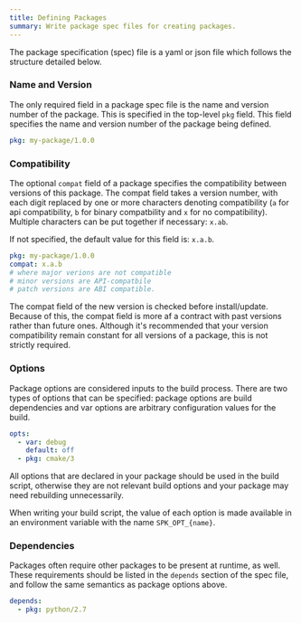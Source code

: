 ```yaml
---
title: Defining Packages
summary: Write package spec files for creating packages.
---
```


The package specification (spec) file is a yaml or json file which follows the structure detailed below.

### Name and Version

The only required field in a package spec file is the name and version number of the package. This is specified in the top-level `pkg` field. This field specifies the name and version number of the package being defined.

```yaml
pkg: my-package/1.0.0
```

### Compatibility

The optional `compat` field of a package specifies the compatibility between versions of this package. The compat field takes a version number, with each digit replaced by one or more characters denoting compatibility (`a` for api compatibility, `b` for binary compatbility and `x` for no compatibility). Multiple characters can be put together if necessary: `x.ab`.

If not specified, the default value for this field is: `x.a.b`.

```yaml
pkg: my-package/1.0.0
compat: x.a.b
# where major verions are not compatible
# minor versions are API-compatbile
# patch versions are ABI compatible.
```

The compat field of the new version is checked before install/update. Because of this, the compat field is more af a contract with past versions rather than future ones. Although it's recommended that your version compatibility remain constant for all versions of a package, this is not strictly required.

### Options

Package options are considered inputs to the build process. There are two types of options that can be specified: package options are build dependencies and var options are arbitrary configuration values for the build.


```yaml
opts:
  - var: debug
    default: off
  - pkg: cmake/3
```

All options that are declared in your package should be used in the build script, otherwise they are not relevant build options and your package may need rebuilding unnecessarily.

When writing your build script, the value of each option is made available in an environment variable with the name `SPK_OPT_{name}`.

### Dependencies

Packages often require other packages to be present at runtime, as well. These requirements should be listed in the `depends` section of the spec file, and follow the same semantics as package options above.

```yaml
depends:
  - pkg: python/2.7
```
